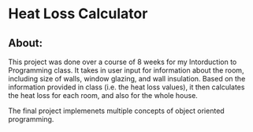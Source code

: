 # Heat Loss Calculator

## About:

<p>
  This project was done over a course of 8 weeks for my Intorduction to Programming class. It takes in user input for information about the room, including size of walls, window glazing, and wall insulation. Based on the information provided in class (i.e. the heat loss values), it then calculates the heat loss for each room, and also for the whole house. 
 
  The final project implemenets multiple concepts of object oriented programming. 
</p>
